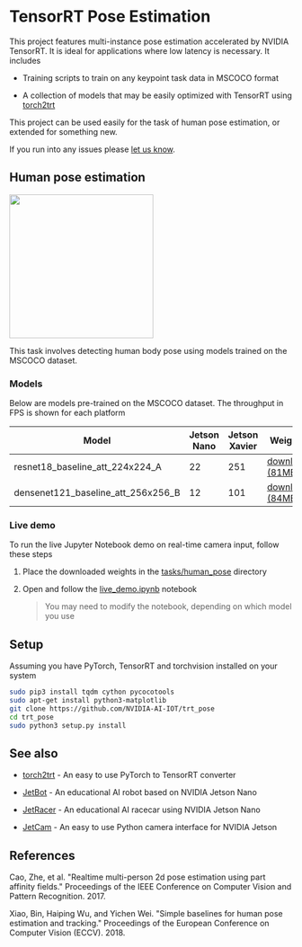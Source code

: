 # TensorRT Pose Estimation

This project features multi-instance pose estimation accelerated by NVIDIA TensorRT.  It is ideal for applications where low latency is necessary.  It includes

- Training scripts to train on any keypoint task data in MSCOCO format

- A collection of models that may be easily optimized with TensorRT using [torch2trt](https://github.com/NVIDIA-AI-IOT/torch2trt)

This project can be used easily for the task of human pose estimation, or extended for something new.

If you run into any issues please [let us know](../../issues).


## Human pose estimation

<img src="https://user-images.githubusercontent.com/4212806/67125332-71a64580-f1a9-11e9-8ee1-e759a38de215.gif" height=256/>

This task involves detecting human body pose using models trained on the MSCOCO dataset. 

### Models

Below are models pre-trained on the MSCOCO dataset.  The throughput in FPS is shown for each platform

| Model | Jetson Nano | Jetson Xavier | Weights |
|-------|-------------|---------------|---------|
| resnet18_baseline_att_224x224_A | 22 | 251 | [download (81MB)](https://drive.google.com/open?id=1XYDdCUdiF2xxx4rznmLb62SdOUZuoNbd) |
| densenet121_baseline_att_256x256_B | 12 | 101 | [download (84MB)](https://drive.google.com/open?id=13FkJkx7evQ1WwP54UmdiDXWyFMY1OxDU) |
<!--
| resnet50_baseline_att_256x256_A |  |  | [download (182MB)](https://drive.google.com/open?id=1eLgzGsh1yjuLG66r9BFmoOzp3nTdVHS2) |
| resnet50_baseline_att_384x384_A |  |  | [download (182MB)](https://drive.google.com/open?id=1ck66N0Lqxqcg-7OImh_5YNwvnrb9yHym) |
| densenet121_baseline_att_224x224_B |  |  | [download (84MB)](https://drive.google.com/open?id=1ZP6Wh9CpFQxiRJYO9ECyIVU-soy4aUoW) |
| densenet121_baseline_att_320x320_A |  |  | [download (84MB)](https://drive.google.com/open?id=1SX-LWAfYNdcNKb42b31UmZwsjXmB3a9l) |
-->

### Live demo

To run the live Jupyter Notebook demo on real-time camera input, follow these steps
 
1. Place the downloaded weights in the [tasks/human_pose](tasks/human_pose) directory

2. Open and follow the [live_demo.ipynb](tasks/human_pose/live_demo.ipynb) notebook

    > You may need to modify the notebook, depending on which model you use

## Setup

Assuming you have PyTorch, TensorRT and torchvision installed on your system

```bash
sudo pip3 install tqdm cython pycocotools
sudo apt-get install python3-matplotlib
git clone https://github.com/NVIDIA-AI-IOT/trt_pose
cd trt_pose
sudo python3 setup.py install
```

## See also

- [torch2trt](http://github.com/NVIDIA-AI-IOT/torch2trt) - An easy to use PyTorch to TensorRT converter

- [JetBot](http://github.com/NVIDIA-AI-IOT/jetbot) - An educational AI robot based on NVIDIA Jetson Nano
- [JetRacer](http://github.com/NVIDIA-AI-IOT/jetracer) - An educational AI racecar using NVIDIA Jetson Nano
- [JetCam](http://github.com/NVIDIA-AI-IOT/jetcam) - An easy to use Python camera interface for NVIDIA Jetson

## References

Cao, Zhe, et al. "Realtime multi-person 2d pose estimation using part affinity fields." Proceedings of the IEEE Conference on Computer Vision and Pattern Recognition. 2017.

Xiao, Bin, Haiping Wu, and Yichen Wei. "Simple baselines for human pose estimation and tracking." Proceedings of the European Conference on Computer Vision (ECCV). 2018.
